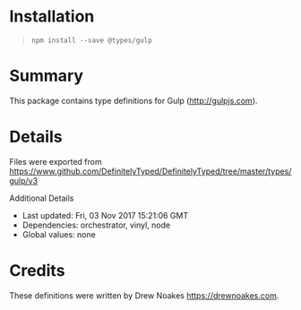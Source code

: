 # Installation
> `npm install --save @types/gulp`

# Summary
This package contains type definitions for Gulp (http://gulpjs.com).

# Details
Files were exported from https://www.github.com/DefinitelyTyped/DefinitelyTyped/tree/master/types/gulp/v3

Additional Details
 * Last updated: Fri, 03 Nov 2017 15:21:06 GMT
 * Dependencies: orchestrator, vinyl, node
 * Global values: none

# Credits
These definitions were written by Drew Noakes <https://drewnoakes.com>.
